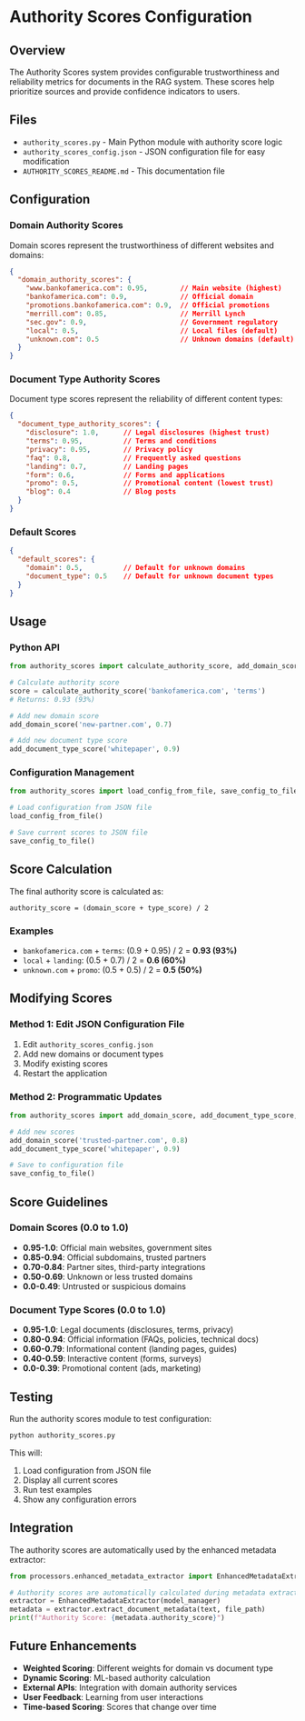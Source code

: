 # Authority Scores Configuration

## Overview

The Authority Scores system provides configurable trustworthiness and reliability metrics for documents in the RAG system. These scores help prioritize sources and provide confidence indicators to users.

## Files

- `authority_scores.py` - Main Python module with authority score logic
- `authority_scores_config.json` - JSON configuration file for easy modification
- `AUTHORITY_SCORES_README.md` - This documentation file

## Configuration

### Domain Authority Scores

Domain scores represent the trustworthiness of different websites and domains:

```json
{
  "domain_authority_scores": {
    "www.bankofamerica.com": 0.95,        // Main website (highest)
    "bankofamerica.com": 0.9,             // Official domain
    "promotions.bankofamerica.com": 0.9,  // Official promotions
    "merrill.com": 0.85,                  // Merrill Lynch
    "sec.gov": 0.9,                       // Government regulatory
    "local": 0.5,                         // Local files (default)
    "unknown.com": 0.5                    // Unknown domains (default)
  }
}
```

### Document Type Authority Scores

Document type scores represent the reliability of different content types:

```json
{
  "document_type_authority_scores": {
    "disclosure": 1.0,      // Legal disclosures (highest trust)
    "terms": 0.95,          // Terms and conditions
    "privacy": 0.95,        // Privacy policy
    "faq": 0.8,             // Frequently asked questions
    "landing": 0.7,         // Landing pages
    "form": 0.6,            // Forms and applications
    "promo": 0.5,           // Promotional content (lowest trust)
    "blog": 0.4             // Blog posts
  }
}
```

### Default Scores

```json
{
  "default_scores": {
    "domain": 0.5,          // Default for unknown domains
    "document_type": 0.5    // Default for unknown document types
  }
}
```

## Usage

### Python API

```python
from authority_scores import calculate_authority_score, add_domain_score, add_document_type_score

# Calculate authority score
score = calculate_authority_score('bankofamerica.com', 'terms')
# Returns: 0.93 (93%)

# Add new domain score
add_domain_score('new-partner.com', 0.7)

# Add new document type score
add_document_type_score('whitepaper', 0.9)
```

### Configuration Management

```python
from authority_scores import load_config_from_file, save_config_to_file

# Load configuration from JSON file
load_config_from_file()

# Save current scores to JSON file
save_config_to_file()
```

## Score Calculation

The final authority score is calculated as:

```
authority_score = (domain_score + type_score) / 2
```

### Examples

- `bankofamerica.com` + `terms`: (0.9 + 0.95) / 2 = **0.93 (93%)**
- `local` + `landing`: (0.5 + 0.7) / 2 = **0.6 (60%)**
- `unknown.com` + `promo`: (0.5 + 0.5) / 2 = **0.5 (50%)**

## Modifying Scores

### Method 1: Edit JSON Configuration File

1. Edit `authority_scores_config.json`
2. Add new domains or document types
3. Modify existing scores
4. Restart the application

### Method 2: Programmatic Updates

```python
from authority_scores import add_domain_score, add_document_type_score, save_config_to_file

# Add new scores
add_domain_score('trusted-partner.com', 0.8)
add_document_type_score('whitepaper', 0.9)

# Save to configuration file
save_config_to_file()
```

## Score Guidelines

### Domain Scores (0.0 to 1.0)

- **0.95-1.0**: Official main websites, government sites
- **0.85-0.94**: Official subdomains, trusted partners
- **0.70-0.84**: Partner sites, third-party integrations
- **0.50-0.69**: Unknown or less trusted domains
- **0.0-0.49**: Untrusted or suspicious domains

### Document Type Scores (0.0 to 1.0)

- **0.95-1.0**: Legal documents (disclosures, terms, privacy)
- **0.80-0.94**: Official information (FAQs, policies, technical docs)
- **0.60-0.79**: Informational content (landing pages, guides)
- **0.40-0.59**: Interactive content (forms, surveys)
- **0.0-0.39**: Promotional content (ads, marketing)

## Testing

Run the authority scores module to test configuration:

```bash
python authority_scores.py
```

This will:
1. Load configuration from JSON file
2. Display all current scores
3. Run test examples
4. Show any configuration errors

## Integration

The authority scores are automatically used by the enhanced metadata extractor:

```python
from processors.enhanced_metadata_extractor import EnhancedMetadataExtractor

# Authority scores are automatically calculated during metadata extraction
extractor = EnhancedMetadataExtractor(model_manager)
metadata = extractor.extract_document_metadata(text, file_path)
print(f"Authority Score: {metadata.authority_score}")
```

## Future Enhancements

- **Weighted Scoring**: Different weights for domain vs document type
- **Dynamic Scoring**: ML-based authority calculation
- **External APIs**: Integration with domain authority services
- **User Feedback**: Learning from user interactions
- **Time-based Scoring**: Scores that change over time

